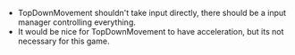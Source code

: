 * TopDownMovement shouldn't take input directly, there should be a input manager controlling everything.
* It would be nice for TopDownMovement to have acceleration, but its not necessary for this game.
